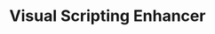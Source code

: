---
title: "Visual Scripting Enhancer"
description: "Upgrade Unity's Visual Scripting with tools that automatically arrange, edit, and clean your graphs."
weight: 3
category: unity_assets
cover:
    image: "/images/products/visual-scripting-enhancer.webp"
    alt: "Visual Scripting Enhancer"
    caption: "Visual Scripting Enhancer for Unity"
storeLink: "https://assetstore.unity.com/packages/tools/visual-scripting/visual-scripting-enhancer-283449?aid=1101l3N9P"
sitemap:
  disable: true
---